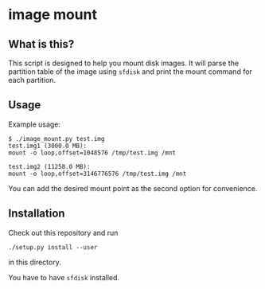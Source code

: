 # image mount

## What is this?

This script is designed to help you mount disk images. It will parse the
partition table of the image using `sfdisk` and print the mount command for each
partition.

## Usage

Example usage:

    $ ./image_mount.py test.img
    test.img1 (3000.0 MB):
    mount -o loop,offset=1048576 /tmp/test.img /mnt

    test.img2 (11258.0 MB):
    mount -o loop,offset=3146776576 /tmp/test.img /mnt

You can add the desired mount point as the second option for convenience.

## Installation

Check out this repository and run

    ./setup.py install --user

in this directory.

You have to have `sfdisk` installed.

